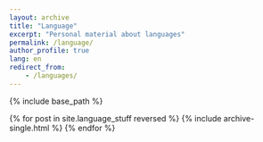 ```yaml
---
layout: archive
title: "Language"
excerpt: "Personal material about languages"
permalink: /language/
author_profile: true
lang: en
redirect_from: 
    - /languages/
---
```

{% include base_path %}

{% for post in site.language_stuff reversed %}
  {% include archive-single.html %}
{% endfor %}